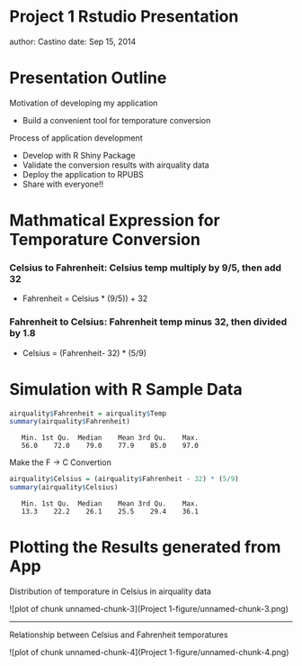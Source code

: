 Project 1 Rstudio Presentation
========================================================
author: Castino
date: Sep 15, 2014


Presentation Outline
========================================================

Motivation of developing my application
- Build a convenient tool for temporature conversion


Process of application development
- Develop with R Shiny Package
- Validate the conversion results with airquality data
- Deploy the application to RPUBS
- Share with everyone!!


Mathmatical Expression for Temporature Conversion
========================================================

### Celsius to Fahrenheit: Celsius temp multiply by 9/5, then add 32

*  Fahrenheit = Celsius * (9/5)) + 32


### Fahrenheit to Celsius:  Fahrenheit temp minus 32, then divided by 1.8

* Celsius =  (Fahrenheit- 32) * (5/9)



Simulation with R Sample Data
========================================================


```r
airquality$Fahrenheit = airquality$Temp
summary(airquality$Fahrenheit)
```

```
   Min. 1st Qu.  Median    Mean 3rd Qu.    Max. 
   56.0    72.0    79.0    77.9    85.0    97.0 
```

Make the F -> C Convertion 


```r
airquality$Celsius = (airquality$Fahrenheit - 32) * (5/9)
summary(airquality$Celsius)
```

```
   Min. 1st Qu.  Median    Mean 3rd Qu.    Max. 
   13.3    22.2    26.1    25.5    29.4    36.1 
```



Plotting the Results generated from App
========================================================

Distribution of temporature in Celsius in airquality data

![plot of chunk unnamed-chunk-3](Project 1-figure/unnamed-chunk-3.png) 

***

Relationship between Celsius and Fahrenheit temporatures

![plot of chunk unnamed-chunk-4](Project 1-figure/unnamed-chunk-4.png) 






